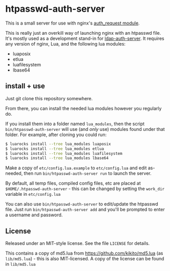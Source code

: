 # htpasswd-auth-server

This is a small server for use with nginx's [auth_request module](http://nginx.org/en/docs/http/ngx_http_auth_request_module.html).

This is really just an overkill way of launching nginx with an htpasswd
file. It's mostly used as a development stand-in for [ldap-auth-server](https://github.com/jprjr/ldap-auth-server).
It requires any version of nginx, Lua, and the following lua modules:

* luaposix
* etlua
* luafilesystem
* lbase64

## install + use

Just git clone this repository somewhere.

From there, you can install the needed lua modules however you regularly do.

If you install them into a folder named `lua_modules`, then the script
`bin/htpasswd-auth-server` will use (and *only* use) modules found under that
folder. For example, after cloning you could run:

```bash
$ luarocks install --tree lua_modules luaposix
$ luarocks install --tree lua_modules etlua
$ luarocks install --tree lua_modules luafilesystem
$ luarocks install --tree lua_modules lbase64
```

Make a copy of `etc/config.lua.example` to `etc/config.lua` and edit
as-needed, then run `bin/htpasswd-auth-server run` to launch the server.

By default, all temp files, compiled config files, etc are placed at
`$HOME/.htpasswd-auth-server` - this can be changed by setting the `work_dir`
variable in `etc/config.lua`

You can also use `bin/htpasswd-auth-server` to edit/update the htpasswd file.
Just run `bin/htpasswd-auth-server add` and you'll be prompted to enter a
username and password.


## License

Released under an MIT-style license. See the file `LICENSE` for details.

This contains a copy of md5.lua from https://github.com/kikito/md5.lua (as
`lib/md5.lua`) - this is also MIT-licensed. A copy of the license can
be found in `lib/md5.lua`
